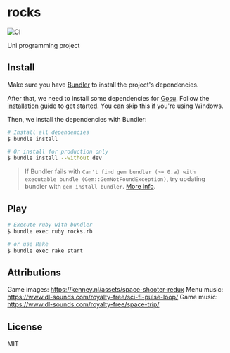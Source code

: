 # rocks

![CI](https://github.com/BjornLuG/rocks/workflows/CI/badge.svg)

Uni programming project

## Install

Make sure you have [Bundler](https://bundler.io/) to install the project's
dependencies.

After that, we need to install some dependencies for [Gosu](https://github.com/gosu/gosu).
Follow the [installation guide](https://github.com/gosu/gosu/wiki#installation)
to get started. You can skip this if you're using Windows.

Then, we install the dependencies with Bundler:

```bash
# Install all dependencies
$ bundle install

# Or install for production only
$ bundle install --without dev
```

> If Bundler fails with `Can't find gem bundler (>= 0.a) with executable bundle (Gem::GemNotFoundException)`,
try updating bundler with `gem install bundler`. [More info](https://bundler.io/blog/2019/01/04/an-update-on-the-bundler-2-release.html).

## Play

```bash
# Execute ruby with bundler
$ bundle exec ruby rocks.rb

# or use Rake
$ bundle exec rake start
```

## Attributions

Game images: https://kenney.nl/assets/space-shooter-redux
Menu music: https://www.dl-sounds.com/royalty-free/sci-fi-pulse-loop/
Game music: https://www.dl-sounds.com/royalty-free/space-trip/

## License

MIT

